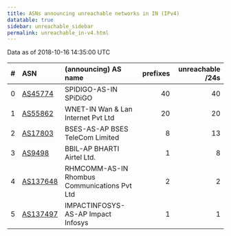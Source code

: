 ```yaml
---
title: ASNs announcing unreachable networks in IN (IPv4)
datatable: true
sidebar: unreachable_sidebar
permalink: unreachable_in-v4.html
---
```


Data as of 2018-10-16 14:35:00 UTC


<div class="datatable-begin"></div>

|   # | ASN                                      | (announcing) AS name                         |   prefixes |   unreachable /24s |
|----:|:-----------------------------------------|:---------------------------------------------|-----------:|-------------------:|
|   0 | [AS45774](unreachable_AS45774-v4.html)   | SPIDIGO-AS-IN SPiDiGO                        |         40 |                 40 |
|   1 | [AS55862](unreachable_AS55862-v4.html)   | WNET-IN Wan &amp; Lan Internet Pvt Ltd       |         20 |                 20 |
|   2 | [AS17803](unreachable_AS17803-v4.html)   | BSES-AS-AP BSES TeleCom Limited              |          8 |                 13 |
|   3 | [AS9498](unreachable_AS9498-v4.html)     | BBIL-AP BHARTI Airtel Ltd.                   |          1 |                  8 |
|   4 | [AS137648](unreachable_AS137648-v4.html) | RHMCOMM-AS-IN Rhombus Communications Pvt Ltd |          2 |                  2 |
|   5 | [AS137497](unreachable_AS137497-v4.html) | IMPACTINFOSYS-AS-AP Impact Infosys           |          1 |                  1 |

<div class="datatable-end"></div>
